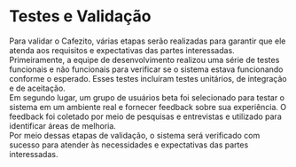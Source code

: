 # Testes e Validação

Para validar o Cafezito, várias etapas serão realizadas para garantir que ele atenda aos requisitos e expectativas das partes interessadas.
<br>
Primeiramente, a equipe de desenvolvimento realizou uma série de testes funcionais e não funcionais para verificar se o sistema estava funcionando conforme o esperado. Esses testes incluíram testes unitários, de integração e de aceitação.
<br>
Em segundo lugar, um grupo de usuários beta foi selecionado para testar o sistema em um ambiente real e fornecer feedback sobre sua experiência. O feedback foi coletado por meio de pesquisas e entrevistas e utilizado para identificar áreas de melhoria.
<br>
Por meio dessas etapas de validação, o sistema será verificado com sucesso para atender às necessidades e expectativas das partes interessadas.
